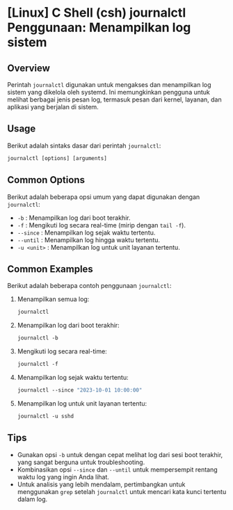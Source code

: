 # [Linux] C Shell (csh) journalctl Penggunaan: Menampilkan log sistem

## Overview
Perintah `journalctl` digunakan untuk mengakses dan menampilkan log sistem yang dikelola oleh systemd. Ini memungkinkan pengguna untuk melihat berbagai jenis pesan log, termasuk pesan dari kernel, layanan, dan aplikasi yang berjalan di sistem.

## Usage
Berikut adalah sintaks dasar dari perintah `journalctl`:

```csh
journalctl [options] [arguments]
```

## Common Options
Berikut adalah beberapa opsi umum yang dapat digunakan dengan `journalctl`:

- `-b` : Menampilkan log dari boot terakhir.
- `-f` : Mengikuti log secara real-time (mirip dengan `tail -f`).
- `--since` : Menampilkan log sejak waktu tertentu.
- `--until` : Menampilkan log hingga waktu tertentu.
- `-u <unit>` : Menampilkan log untuk unit layanan tertentu.

## Common Examples
Berikut adalah beberapa contoh penggunaan `journalctl`:

1. Menampilkan semua log:
   ```csh
   journalctl
   ```

2. Menampilkan log dari boot terakhir:
   ```csh
   journalctl -b
   ```

3. Mengikuti log secara real-time:
   ```csh
   journalctl -f
   ```

4. Menampilkan log sejak waktu tertentu:
   ```csh
   journalctl --since "2023-10-01 10:00:00"
   ```

5. Menampilkan log untuk unit layanan tertentu:
   ```csh
   journalctl -u sshd
   ```

## Tips
- Gunakan opsi `-b` untuk dengan cepat melihat log dari sesi boot terakhir, yang sangat berguna untuk troubleshooting.
- Kombinasikan opsi `--since` dan `--until` untuk mempersempit rentang waktu log yang ingin Anda lihat.
- Untuk analisis yang lebih mendalam, pertimbangkan untuk menggunakan `grep` setelah `journalctl` untuk mencari kata kunci tertentu dalam log.